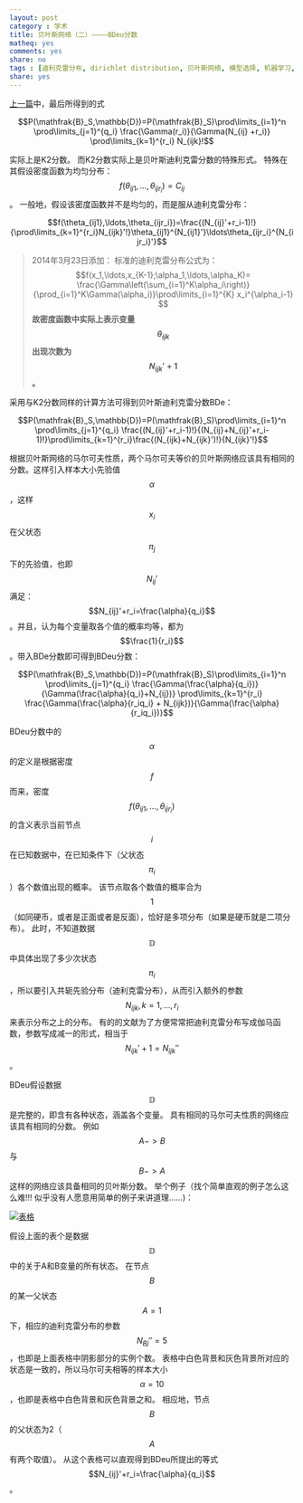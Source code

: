 ```yaml
---
layout: post 
category : 学术
title: 贝叶斯网络（二）————BDeu分数
matheq: yes
comments: yes
share: no
tags : [迪利克雷分布, dirichlet distribution, 贝叶斯网络, 模型选择, 机器学习, bdeu]  
share: yes
---
```


[上一篇](http://yanshuo.name/cn/2014/02/dirichlet/ "贝叶斯网络（一）————模型选择与迪利克雷分布")中，最后所得到的式

$$P(\mathfrak{B}_S,\mathbb{D})=P(\mathfrak{B}_S)\prod\limits_{i=1}^n \prod\limits_{j=1}^{q_i} \frac{\Gamma(r_i)}{\Gamma(N_{ij} +r_i)} \prod\limits_{k=1}^{r_i} N_{ijk}!$$

实际上是K2分数。
而K2分数实际上是贝叶斯迪利克雷分数的特殊形式。
特殊在其假设密度函数为均匀分布：$$f(\theta_{ij1},\ldots,\theta_{ijr_i})=C_{ij}$$。
一般地，假设该密度函数并不是均匀的，而是服从迪利克雷分布：

 $$f(\theta_{ij1},\ldots,\theta_{ijr_i})=\frac{(N_{ij}'+r_i-1)!}{\prod\limits_{k=1}^{r_i}N_{ijk}'!}\theta_{ij1}^{N_{ij1}'}\ldots\theta_{ijr_i}^{N_{ijr_i}'}$$

> 2014年3月23日添加：
> 标准的迪利克雷分布公式为：
> $$f(x_1,\ldots,x_{K-1};\alpha_1,\ldots,\alpha_K)= \frac{\Gamma\left(\sum_{i=1}^K\alpha_i\right)}{\prod_{i=1}^K\Gamma(\alpha_i)}\prod\limits_{i=1}^{K} x_i^{\alpha_i-1} $$
> __故密度函数中实际上表示变量$$\theta_{ijk}$$出现次数为$$N_{ijk}'+1$$。__ 

采用与K2分数同样的计算方法可得到贝叶斯迪利克雷分数BDe：

$$P(\mathfrak{B}_S,\mathbb{D})=P(\mathfrak{B}_S)\prod\limits_{i=1}^n \prod\limits_{j=1}^{q_i} \frac{(N_{ij}'+r_i-1)!}{(N_{ij}+N_{ij}'+r_i-1)!}\prod\limits_{k=1}^{r_i}\frac{(N_{ijk}+N_{ijk}')!}{N_{ijk}'!}$$

根据贝叶斯网络的马尔可夫性质，两个马尔可夫等价的贝叶斯网络应该具有相同的分数。这样引入样本大小先验值$$\alpha$$，这样$$x_i$$在父状态$$\pi_j$$下的先验值，也即$$N_{ij}'$$满足：$$N_{ij}'+r_i=\frac{\alpha}{q_i}$$。并且，认为每个变量取各个值的概率均等，都为$$\frac{1}{r_i}$$。带入BDe分数即可得到BDeu分数：

$$P(\mathfrak{B}_S,\mathbb{D})=P(\mathfrak{B}_S)\prod\limits_{i=1}^n \prod\limits_{j=1}^{q_i} \frac{\Gamma(\frac{\alpha}{q_i})}{\Gamma(\frac{\alpha}{q_i}+N_{ij})} \prod\limits_{k=1}^{r_i} \frac{\Gamma(\frac{\alpha}{r_iq_i} + N_{ijk})}{\Gamma(\frac{\alpha}{r_iq_i})}$$

BDeu分数中的$$\alpha$$的定义是根据密度$$f$$而来，密度$$f(\theta_{ij1},\ldots,\theta_{ijr_i})$$的含义表示当前节点$$i$$在已知数据中，在已知条件下（父状态$$\pi_i$$）各个数值出现的概率。
该节点取各个数值的概率合为$$1$$（如同硬币，或者是正面或者是反面），恰好是多项分布（如果是硬币就是二项分布）。
此时，不知道数据$$\mathbb{D}$$中具体出现了多少次状态$$\pi_i$$，所以要引入共轭先验分布（迪利克雷分布），从而引入额外的参数$$N_{ijk}, k=1,\ldots, r_i$$来表示分布之上的分布。
有的的文献为了方便常常把迪利克雷分布写成伽马函数，参数写成减一的形式，相当于$$N_{ijk}'+1=N_{ijk}''$$。

BDeu假设数据$$\mathbb{D}$$是完整的，即含有各种状态，涵盖各个变量。
具有相同的马尔可夫性质的网络应该具有相同的分数。
例如$$A -> B$$与$$B -> A$$这样的网络应该具备相同的贝叶斯分数。
举个例子（找个简单直观的例子怎么这么难!!! 似乎没有人愿意用简单的例子来讲道理……)： 

<a class="fancybox" rel="gallary1" href="https://2s66lw.blu.livefilestore.com/y2pfE136N7MTZ50yIqApvkwxOyqXxUrnBlVE1GRGFhIEAHTAwtx7O9Kmf3pihzTO7hTVfqLM2hj5JCQ4655DYtyzNxRqQ3NveWPWCSj61bc0mk/tb.png" title="表格"><img src="https://2s66lw.blu.livefilestore.com/y2pfE136N7MTZ50yIqApvkwxOyqXxUrnBlVE1GRGFhIEAHTAwtx7O9Kmf3pihzTO7hTVfqLM2hj5JCQ4655DYtyzNxRqQ3NveWPWCSj61bc0mk/tb.png" alt="表格"/></a>

假设上面的表个是数据$$\mathbb{D}$$中的关于A和B变量的所有状态。
在节点$$B$$的某一父状态$$A=1$$下，相应的迪利克雷分布的参数$$N_{Bj}''=5$$，也即是上面表格中阴影部分的实例个数。
表格中白色背景和灰色背景所对应的状态是一致的，所以马尔可夫相等的样本大小$$\alpha=10$$，也即是表格中白色背景和灰色背景之和。
相应地，节点$$B$$的父状态为2（$$A$$有两个取值）。
从这个表格可以直观得到BDeu所提出的等式$$N_{ij}'+r_i=\frac{\alpha}{q_i}$$。
